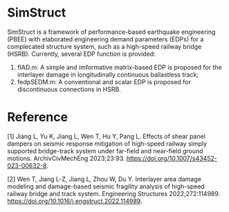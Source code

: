 # SimStruct

SimStruct is a framework of performance-based earthquake engineering (PBEE) with elaborated engineering demand parameters (EDPs) for a complecated structure system, such as a high-speed railway bridge (HSRB). Currently, several EDP function is provided:

1) fIAD.m: A simple and imformative matrix-based EDP is proposed for the interlayer damage in longitudinally continuous ballastless track;
2) fedpSEDM.m: A conventional and scalar EDP is proposed for discontinuous connections in HSRB.


# Reference
[1] Jiang L, Yu K, Jiang L, Wen T, Hu Y, Pang L. Effects of shear panel dampers on seismic response mitigation of high-speed railway simply supported bridge-track system under far-field and near-field ground motions. ArchivCivMechEng 2023;23:93. https://doi.org/10.1007/s43452-023-00632-8.

[2] Wen T, Jiang L-Z, Jiang L, Zhou W, Du Y. Interlayer area damage modeling and damage-based seismic fragility analysis of high-speed railway bridge and track system. Engineering Structures 2022;272:114989. https://doi.org/10.1016/j.engstruct.2022.114989.

